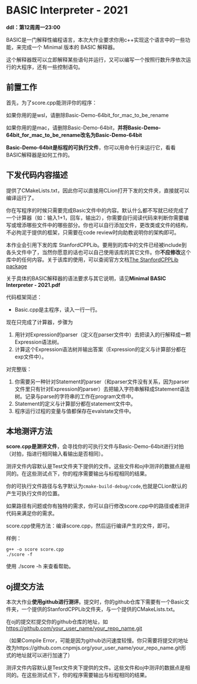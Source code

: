 # BASIC Interpreter - 2021

**ddl：第12周周一23:00**

BASIC是一门解释性编程语言，本次大作业要求你用c++实现这个语言中的一些功能，来完成一个 Minimal 版本的 BASIC 解释器。

这个解释器既可以立即解释某些语句并运行，又可以编写一个按照行数升序依次运行的大程序，还有一些控制语句。



## 前置工作

首先，为了score.cpp能测评你的程序：

如果你用的是wsl，请删除Basic-Demo-64bit_for_mac_to_be_rename

如果你用的是mac，请删除Basic-Demo-64bit，**并将Basic-Demo-64bit_for_mac_to_be_rename改名为Basic-Demo-64bit**

**Basic-Demo-64bit是标程的可执行文件**，你可以用命令行来运行它，看看BASIC解释器是如何工作的。



## 下发代码内容描述

提供了CMakeLists.txt，因此你可以直接用CLion打开下发的文件夹，直接就可以编译运行了。

你在写程序的时候只需要完成Basic文件中的内容。默认什么都不写就已经完成了一个计算器（如：输入1+1，回车，输出2），你需要自行阅读代码来判断你需要编写或增添哪些文件中的哪些部分。你也可以自行添加文件，更改类或文件的结构，不必拘泥于提供的框架，只需要在code review时向助教说明你的架构即可。

本作业会引用下发的库 StanfordCPPLib。要用到的库中的文件已经被include到各头文件中了，当然你愿意的话也可以自己使用该库的其它文件。你**不应修改**这个库中的任何内容。关于该库的使用，可以查阅官方文档[The StanfordCPPLib package](https://cs.stanford.edu/people/eroberts/StanfordCPPLib/doc/index.html)

关于具体的BASIC解释器的语法要求与其它说明，请见**Minimal BASIC Interpreter - 2021.pdf**



代码框架简述：

- Basic.cpp是主程序，读入一行一行。

现在只完成了计算器，步骤为

1. 用针对Expression的parser（定义在parser文件中）去把读入的行解释成一颗Expression语法树。
2. 计算这个Expression语法树并输出答案（Expression的定义与计算部分都在exp文件中）。



对完整版：

1. 你需要另一种针对Statement的parser（和parser文件没有关系，因为parser文件里只有针对Expression的parser）去把输入字符串解释成Statement语法树。记录与parse的字符串的工作在program文件中。
2. Statement的定义与计算部分都在statement文件中。
3. 程序运行过程的变量与值都保存在evalstate文件中。



## 本地测评方法

**score.cpp是测评文件**，会寻找你的可执行文件与Basic-Demo-64bit进行对拍（对拍，指进行相同输入看输出是否相同）。

测评文件内容默认是Test文件夹下提供的文件。这些文件和oj中测评的数据点是相同的。在这些测试点下，你的程序需要输出与标程相同的结果。

你的可执行文件路径与名字默认为`cmake-build-debug/code`,也就是CLion默认的产生可执行文件的位置。

如果路径有问题或你有独特的需求，你可以自行修改score.cpp中的路径或者测评代码来满足你的需求。



score.cpp使用方法：编译score.cpp，然后运行编译产生的文件，即可。

样例：

```
g++ -o score score.cpp
./score -f
```

使用 ./score -h 来查看帮助。



## oj提交方法

本次大作业**使用github进行测评**。提交时，你的github仓库下需要有一个Basic文件夹，一个提供的StanfordCPPLib文件夹，与一个提供的CMakeLists.txt。



在oj的提交栏提交你的github仓库的地址，如 https://github.com/your_user_name/your_repo_name.git

（如果Compile Error，可能是因为github访问速度较慢。你只需要将提交的地址改为https://github.com.cnpmjs.org/your_user_name/your_repo_name.git形式的地址就可以进行加速了）



测评文件内容默认是Test文件夹下提供的文件。这些文件和oj中测评的数据点是相同的。在这些测试点下，你的程序需要输出与标程相同的结果。



